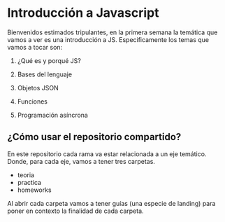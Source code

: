# Introducción a Javascript

Bienvenidos estimados tripulantes, en la primera semana la temática que vamos a ver es una introducción a JS. Especificamente los temas que vamos a tocar son:

1. ¿Qué es y porqué JS?​

2. Bases del lenguaje​

3. Objetos JSON​

4. Funciones​

5. Programación asíncrona

## ¿Cómo usar el repositorio compartido?

En este repositorio cada rama va estar relacionada a un eje temático. Donde, para cada eje, vamos a tener tres carpetas.

- teoria
- practica
- homeworks

Al abrir cada carpeta vamos a tener guías (una especie de landing) para poner en contexto la finalidad de cada carpeta.

